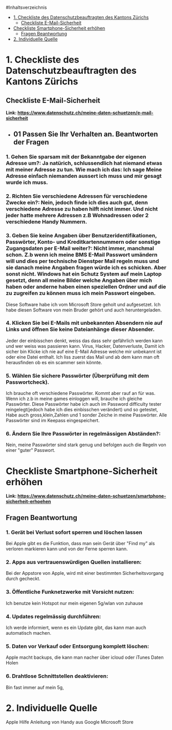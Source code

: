 #Inhaltsverzeichnis
- [1. Checkliste des Datenschutzbeauftragten des Kantons Zürichs](#1-checkliste-des-datenschutzbeauftragten-des-kantons-zürichs)
  - [Checkliste E-Mail-Sicherheit](#checkliste-e-mail-sicherheit)
- [Checkliste Smartphone-Sicherheit erhöhen](#checkliste-smartphone-sicherheit-erhöhen)
  - [Fragen Beantwortung](#fragen-beantwortung)
- [2. Individuelle Quelle](#2-individuelle-quelle)
# 1. Checkliste des Datenschutzbeauftragten des Kantons Zürichs
## Checkliste E-Mail-Sicherheit
**Link: https://www.datenschutz.ch/meine-daten-schuetzen/e-mail-sicherheit**
- ## 01 Passen Sie Ihr Verhalten an. Beantworten der Fragen
### 1. Gehen Sie sparsam mit der Bekanntgabe der eigenen Adresse um?: Ja natürich, schlussendlich hat niemand etwas mit meiner Adresse zu tun. Wie mach ich das: Ich sage Meine Adresse einfach niemanden aussert ich muss und mir gesagt wurde ich muss.
### 2. Richten Sie verschiedene Adressen für verschiedene Zwecke ein?: Nein, jedoch finde ich dies auch gut, denn verschiedene Adresse zu haben hilft nicht immer. Und nicht jeder hatte mehrere Adressen z.B Wohnadressen oder 2 verschiedene Handy Nummern.
### 3. Geben Sie keine Angaben über Benutzeridentifikationen, Passwörter, Konto- und Kreditkartennummern oder sonstige Zugangsdaten per E-Mail weiter?: Nicht immer, manchmal schon. Z.b wenn ich meine BMS E-Mail Passwort umändern will und dies per technische Dienstper Mail regeln muss und sie danach meine Angaben fragen würde ich es schicken. Aber sonst nicht. Windows hat ein Schutz System auf mein Laptop gesetzt, denn all meine Bilder welche Angaben über mich haben oder anderne haben einen speziellen Ordner und auf die zu zugreifen zu können muss ich mein Passwort eingeben.
Diese Software habe ich vom Microsoft Store geholt und aufgesetzet. Ich habe diesen Software von mein Bruder gehört und auch heruntergeladen.
### 4. Klicken Sie bei E-Mails mit unbekannten Absendern nie auf Links und öffnen Sie keine Dateianhänge dieser Absender.
Jeder der einbisschen denkt, weiss das dass sehr gefährlich werden kann und wer weiss was passieren kann. Virus, Hacker, Datenverluste,
Damit ich sicher bin Klicke ich nie auf eine E-Mail Adresse welche mir unbekannt ist oder eine Datei enthalt. Ich liss zuerst das Mail und ab dem kann man oft herausfinden ob es ein scammer sein könnte.
### 5. Wählen Sie sichere Passwörter (Überprüfung mit dem Passwortcheck).
Ich brauche oft verschiedene Passwörter. Kommt aber rauf an für was. Wenn ich z.b in meine games einloggen will, brauche ich gleiche Passwörter. Diese Passwörter habe ich auch im Password difficulty tester reingelegt(jedoch habe ich dies einbisschen verändert) und so getestet, Habe auch gross,klein,Zahlen und 1 sonder Zeiche in meine Passwörter. Alle Passwörter sind im Keepass eingespeichert.
### 6. Ändern Sie Ihre Passwörter in regelmässigen Abständen?:
  Nein, meine Passwörter sind stark genug und befolgen auch die Regeln von einer "guter" Passwort.
# Checkliste Smartphone-Sicherheit erhöhen
**Link: https://www.datenschutz.ch/meine-daten-schuetzen/smartphone-sicherheit-erhoehen**
## Fragen Beantwortung
### 1. Gerät bei Verlust sofort sperren und löschen lassen
Bei Apple gibt es die Funktion, dass man sein Gerät über "Find my"
als verloren markieren kann und von der Ferne sperren kann.
### 2.  Apps aus vertrauenswürdigen Quellen installieren:
Bei der Appstore von Apple, wird mit einer bestimmten Sicherheitsvorgang durch gecheckt.
### 3.  Öffentliche Funknetzwerke mit Vorsicht nutzen:
Ich benutze kein Hotspot nur mein eigenen 5g/wlan von zuhause
### 4. Updates regelmässig durchführen:
Ich werde informiert, wenn es ein Update gibt,
das kann man  auch automatisch machen.
### 5.  Daten vor Verkauf oder Entsorgung komplett löschen:
Apple macht backups, die kann man nacher über icloud oder iTunes Daten Holen
### 6.  Drahtlose Schnittstellen deaktivieren:
Bin fast immer auf mein 5g,
# 2. Individuelle Quelle
Apple Hilfe Anleitung von Handy aus
Google
Microsoft Store
